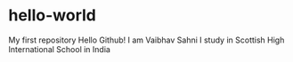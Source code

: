 # hello-world
My first repository
Hello Github! I am Vaibhav Sahni
I study in Scottish High International School in India
